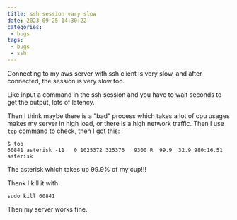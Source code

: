 ```yaml
---
title: ssh session vary slow
date: 2023-09-25 14:30:22
categories:
 - bugs
tags:
 - bugs
 - ssh
---
```


Connecting to my aws server with ssh client is very slow, and after connected, the session is very slow too. 

Like input a command in the ssh session and you have to wait seconds to get the output, lots of latency. 

Then I think maybe there is a "bad" process which takes a lot of cpu usages makes my server in high load, or there is a high network traffic. Then I use `top` command to check, then I got this:

```shell 
$ top
60841 asterisk -11   0 1025372 325376   9300 R  99.9  32.9 980:16.51 asterisk                                 
```

The asterisk which takes up 99.9% of my cup!!!

Thenk I kill it with

```shell
sudo kill 60841
```

Then my server works fine. 